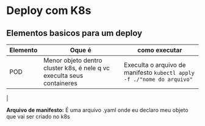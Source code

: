 # Deploy com K8s

## Elementos basicos para um deploy


| Elemento | Oque é | como executar
|----|----|----|
| POD| Menor objeto dentro cluster k8s, é nele q vc execulta seus containeres | Execulta o arquivo de manifesto  `kubectl apply -f ./"nome do arquivo" `|
|






**Arquivo de manifesto:** É uma arquivo .yaml onde eu declaro meu objeto que vai ser criado no k8s 



